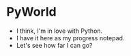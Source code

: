 # PyWorld
- I think, I'm in love with Python. 
- I have it here as my progress notepad. 
- Let's see how far I can go?
